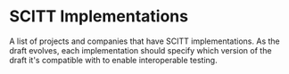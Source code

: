 # SCITT Implementations

A list of projects and companies that have SCITT implementations.
As the draft evolves, each implementation should specify which version of the draft it's compatible with to enable interoperable testing.
